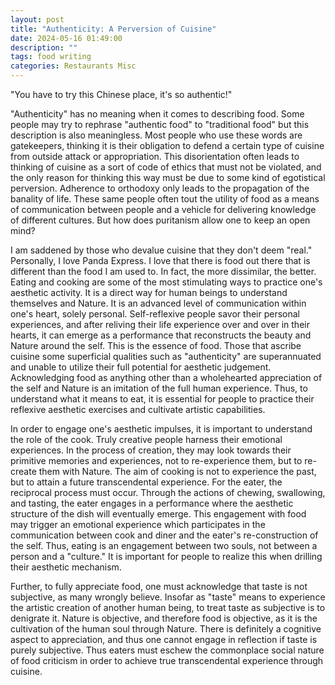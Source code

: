 ```yaml
---
layout: post
title: "Authenticity: A Perversion of Cuisine"
date: 2024-05-16 01:49:00
description: ""
tags: food writing
categories: Restaurants Misc
---
```


"You have to try this Chinese place, it's so authentic!"

"Authenticity" has no meaning when it comes to describing food.
Some people may try to rephrase "authentic food" to "traditional food" but this description is also meaningless.
Most people who use these words are gatekeepers, thinking it is their obligation to defend a certain type of cuisine from outside attack or appropriation.
This disorientation often leads to thinking of cuisine as a sort of code of ethics that must not be violated, and the only reason for thinking this way must be due to some kind of egotistical perversion.
Adherence to orthodoxy only leads to the propagation of the banality of life.
These same people often tout the utility of food as a means of communication between people and a vehicle for delivering knowledge of different cultures.
But how does puritanism allow one to keep an open mind?

I am saddened by those who devalue cuisine that they don't deem "real." Personally, I love Panda Express. I love that there is food out there that is different than the food I am used to. In fact, the more dissimilar, the better.
Eating and cooking are some of the most stimulating ways to practice one's aesthetic activity. It is a direct way for human beings to understand themselves and Nature.
It is an advanced level of communication within one's heart, solely personal. Self-reflexive people savor their personal experiences, and after reliving their life experience over and over in their hearts, it can emerge as a performance that reconstructs the beauty and Nature around the self.
This is the essence of food. Those that ascribe cuisine some superficial qualities such as "authenticity" are superannuated and unable to utilize their full potential for aesthetic judgement. Acknowledging food as anything other than a wholehearted appreciation of the self and Nature is an imitation of the full human experience. Thus, to understand what it means to eat, it is essential for people to practice their reflexive aesthetic exercises and cultivate artistic capabilities.

In order to engage one's aesthetic impulses, it is important to understand the role of the cook. Truly creative people harness their emotional experiences. In the process of creation, they may look towards their primitive memories and experiences, not to re-experience them, but to re-create them with Nature. The aim of cooking is not to experience the past, but to attain a future transcendental experience. For the eater, the reciprocal process must occur. Through the actions of chewing, swallowing, and tasting, the eater engages in a performance where the aesthetic structure of the dish will eventually emerge. This engagement with food may trigger an emotional experience which participates in the communication between cook and diner and the eater's re-construction of the self. Thus, eating is an engagement between two souls, not between a person and a "culture." It is important for people to realize this when drilling their aesthetic mechanism.

Further, to fully appreciate food, one must acknowledge that taste is not subjective, as many wrongly believe. Insofar as "taste" means to experience the artistic creation of another human being, to treat taste as subjective is to denigrate it. Nature is objective, and therefore food is objective, as it is the cultivation of the human soul through Nature. There is definitely a cognitive aspect to appreciation, and thus one cannot engage in reflection if taste is purely subjective. Thus eaters must eschew the commonplace social nature of food criticism in order to achieve true transcendental experience through cuisine.
